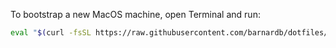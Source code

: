To bootstrap a new MacOS machine, open Terminal and run:

```bash
eval "$(curl -fsSL https://raw.githubusercontent.com/barnardb/dotfiles/master/macos/bootstrap.sh)"
```